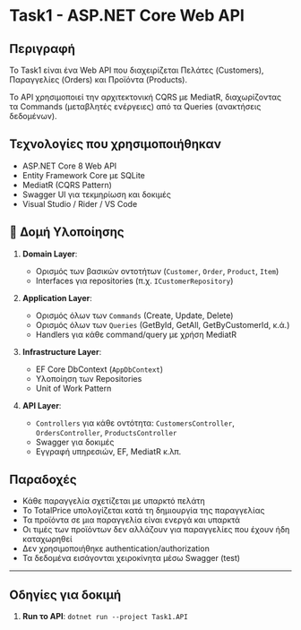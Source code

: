 # Task1 - ASP.NET Core Web API

## Περιγραφή

Το Task1 είναι ένα Web API που διαχειρίζεται Πελάτες (Customers), Παραγγελίες (Orders) και Προϊόντα (Products).

Το API χρησιμοποιεί την αρχιτεκτονική CQRS με MediatR, διαχωρίζοντας τα Commands (μεταβλητές ενέργειες) από τα Queries (ανακτήσεις δεδομένων).

## Τεχνολογίες που χρησιμοποιήθηκαν

- ASP.NET Core 8 Web API
- Entity Framework Core με SQLite
- MediatR (CQRS Pattern)
- Swagger UI για τεκμηρίωση και δοκιμές
- Visual Studio / Rider / VS Code

## 🔧 Δομή Υλοποίησης

1. **Domain Layer**:
   - Ορισμός των βασικών οντοτήτων (`Customer`, `Order`, `Product`, `Item`)
   - Interfaces για repositories (π.χ. `ICustomerRepository`)

2. **Application Layer**:
   - Ορισμός όλων των `Commands` (Create, Update, Delete)
   - Ορισμός όλων των `Queries` (GetById, GetAll, GetByCustomerId, κ.ά.)
   - Handlers για κάθε command/query με χρήση MediatR

3. **Infrastructure Layer**:
   - EF Core DbContext (`AppDbContext`)
   - Υλοποίηση των Repositories
   - Unit of Work Pattern

4. **API Layer**:
   - `Controllers` για κάθε οντότητα: `CustomersController`, `OrdersController`, `ProductsController`
   - Swagger για δοκιμές
   - Εγγραφή υπηρεσιών, EF, MediatR κ.λπ.


## Παραδοχές

- Κάθε παραγγελία σχετίζεται με υπαρκτό πελάτη
- Το TotalPrice υπολογίζεται κατά τη δημιουργία της παραγγελίας
- Τα προϊόντα σε μια παραγγελία είναι ενεργά και υπαρκτά
- Οι τιμές των προϊόντων δεν αλλάζουν για παραγγελίες που έχουν ήδη καταχωρηθεί
- Δεν χρησιμοποιήθηκε authentication/authorization
- Τα δεδομένα εισάγονται χειροκίνητα μέσω Swagger (test)

---

## Οδηγίες για δοκιμή

1. **Run το API**:
   ```dotnet run --project Task1.API```
